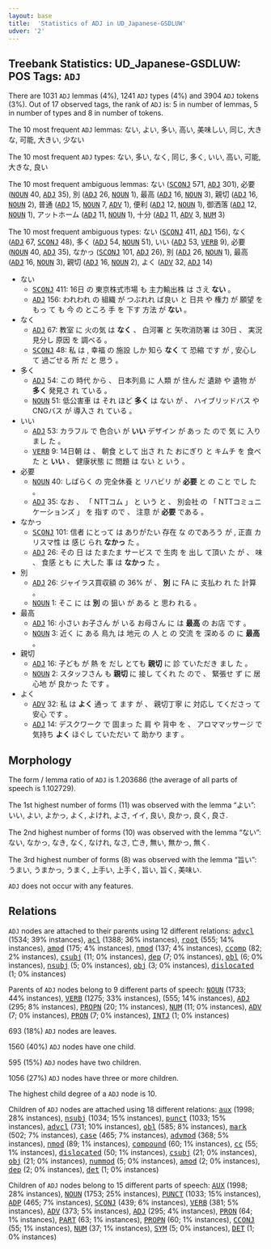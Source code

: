 ```yaml
---
layout: base
title:  'Statistics of ADJ in UD_Japanese-GSDLUW'
udver: '2'
---
```


## Treebank Statistics: UD_Japanese-GSDLUW: POS Tags: `ADJ`

There are 1031 `ADJ` lemmas (4%), 1241 `ADJ` types (4%) and 3904 `ADJ` tokens (3%).
Out of 17 observed tags, the rank of `ADJ` is: 5 in number of lemmas, 5 in number of types and 8 in number of tokens.

The 10 most frequent `ADJ` lemmas: ない, よい, 多い, 高い, 美味しい, 同じ, 大きな, 可能, 大きい, 少ない

The 10 most frequent `ADJ` types:  ない, 多い, なく, 同じ, 多く, いい, 高い, 可能, 大きな, 良い

The 10 most frequent ambiguous lemmas: ない (<tt><a href="ja_gsdluw-pos-SCONJ.html">SCONJ</a></tt> 571, <tt><a href="ja_gsdluw-pos-ADJ.html">ADJ</a></tt> 301), 必要 (<tt><a href="ja_gsdluw-pos-NOUN.html">NOUN</a></tt> 40, <tt><a href="ja_gsdluw-pos-ADJ.html">ADJ</a></tt> 35), 別 (<tt><a href="ja_gsdluw-pos-ADJ.html">ADJ</a></tt> 26, <tt><a href="ja_gsdluw-pos-NOUN.html">NOUN</a></tt> 1), 最高 (<tt><a href="ja_gsdluw-pos-ADJ.html">ADJ</a></tt> 16, <tt><a href="ja_gsdluw-pos-NOUN.html">NOUN</a></tt> 3), 親切 (<tt><a href="ja_gsdluw-pos-ADJ.html">ADJ</a></tt> 16, <tt><a href="ja_gsdluw-pos-NOUN.html">NOUN</a></tt> 2), 普通 (<tt><a href="ja_gsdluw-pos-ADJ.html">ADJ</a></tt> 15, <tt><a href="ja_gsdluw-pos-NOUN.html">NOUN</a></tt> 7, <tt><a href="ja_gsdluw-pos-ADV.html">ADV</a></tt> 1), 便利 (<tt><a href="ja_gsdluw-pos-ADJ.html">ADJ</a></tt> 12, <tt><a href="ja_gsdluw-pos-NOUN.html">NOUN</a></tt> 1), 御洒落 (<tt><a href="ja_gsdluw-pos-ADJ.html">ADJ</a></tt> 12, <tt><a href="ja_gsdluw-pos-NOUN.html">NOUN</a></tt> 1), アットホーム (<tt><a href="ja_gsdluw-pos-ADJ.html">ADJ</a></tt> 11, <tt><a href="ja_gsdluw-pos-NOUN.html">NOUN</a></tt> 1), 十分 (<tt><a href="ja_gsdluw-pos-ADJ.html">ADJ</a></tt> 11, <tt><a href="ja_gsdluw-pos-ADV.html">ADV</a></tt> 3, <tt><a href="ja_gsdluw-pos-NUM.html">NUM</a></tt> 3)

The 10 most frequent ambiguous types:  ない (<tt><a href="ja_gsdluw-pos-SCONJ.html">SCONJ</a></tt> 411, <tt><a href="ja_gsdluw-pos-ADJ.html">ADJ</a></tt> 156), なく (<tt><a href="ja_gsdluw-pos-ADJ.html">ADJ</a></tt> 67, <tt><a href="ja_gsdluw-pos-SCONJ.html">SCONJ</a></tt> 48), 多く (<tt><a href="ja_gsdluw-pos-ADJ.html">ADJ</a></tt> 54, <tt><a href="ja_gsdluw-pos-NOUN.html">NOUN</a></tt> 51), いい (<tt><a href="ja_gsdluw-pos-ADJ.html">ADJ</a></tt> 53, <tt><a href="ja_gsdluw-pos-VERB.html">VERB</a></tt> 9), 必要 (<tt><a href="ja_gsdluw-pos-NOUN.html">NOUN</a></tt> 40, <tt><a href="ja_gsdluw-pos-ADJ.html">ADJ</a></tt> 35), なかっ (<tt><a href="ja_gsdluw-pos-SCONJ.html">SCONJ</a></tt> 101, <tt><a href="ja_gsdluw-pos-ADJ.html">ADJ</a></tt> 26), 別 (<tt><a href="ja_gsdluw-pos-ADJ.html">ADJ</a></tt> 26, <tt><a href="ja_gsdluw-pos-NOUN.html">NOUN</a></tt> 1), 最高 (<tt><a href="ja_gsdluw-pos-ADJ.html">ADJ</a></tt> 16, <tt><a href="ja_gsdluw-pos-NOUN.html">NOUN</a></tt> 3), 親切 (<tt><a href="ja_gsdluw-pos-ADJ.html">ADJ</a></tt> 16, <tt><a href="ja_gsdluw-pos-NOUN.html">NOUN</a></tt> 2), よく (<tt><a href="ja_gsdluw-pos-ADV.html">ADV</a></tt> 32, <tt><a href="ja_gsdluw-pos-ADJ.html">ADJ</a></tt> 14)


* ない
  * <tt><a href="ja_gsdluw-pos-SCONJ.html">SCONJ</a></tt> 411: 16日 の 東京株式市場 も 主力輸出株 は さえ <b>ない</b> 。
  * <tt><a href="ja_gsdluw-pos-ADJ.html">ADJ</a></tt> 156: われわれ の 組織 が つぶれれ ば良い と 日共 や 権力 が 願望 を もっ て も 今 の ところ 手 を 下す 方法 が <b>ない</b> 。
* なく
  * <tt><a href="ja_gsdluw-pos-ADJ.html">ADJ</a></tt> 67: 教室 に 火の気 は <b>なく</b> 、 白河署 と 矢吹消防署 は 30日 、 実況見分し 原因 を 調べる 。
  * <tt><a href="ja_gsdluw-pos-SCONJ.html">SCONJ</a></tt> 48: 私 は , 幸福 の 施設 しか 知ら <b>なく</b> て 恐縮 です が , 安心し て 過ごせる 所 だ と 思う 。
* 多く
  * <tt><a href="ja_gsdluw-pos-ADJ.html">ADJ</a></tt> 54: この 時代 から 、 日本列島 に 人類 が 住ん だ 遺跡 や 遺物 が <b>多く</b> 発見さ れ ている 。
  * <tt><a href="ja_gsdluw-pos-NOUN.html">NOUN</a></tt> 51: 低公害車 は それ ほど <b>多く</b> は ない が 、 ハイブリッドバス や CNGバス が 導入さ れ ている 。
* いい
  * <tt><a href="ja_gsdluw-pos-ADJ.html">ADJ</a></tt> 53: カラフル で 色合い が <b>いい</b> デザイン が あっ た ので 気 に 入り まし た 。
  * <tt><a href="ja_gsdluw-pos-VERB.html">VERB</a></tt> 9: 14日朝 は 、 朝食 として 出さ れ た おにぎり と キムチ を 食べ た と <b>いい</b> 、 健康状態 に 問題 は ない と いう 。
* 必要
  * <tt><a href="ja_gsdluw-pos-NOUN.html">NOUN</a></tt> 40: しばらく の 完全休養 と リハビリ が <b>必要</b> と の こと でし た 。
  * <tt><a href="ja_gsdluw-pos-ADJ.html">ADJ</a></tt> 35: なお 、 「 NTTコム 」 と いう と 、 別会社 の 「 NTTコミュニケーションズ 」 を 指す ので 、 注意 が <b>必要</b> である 。
* なかっ
  * <tt><a href="ja_gsdluw-pos-SCONJ.html">SCONJ</a></tt> 101: 信者 にとって は ありがたい 存在 な のであろう が , 正直 カリスマ性 は 感じ られ <b>なかっ</b> た 。
  * <tt><a href="ja_gsdluw-pos-ADJ.html">ADJ</a></tt> 26: その 日 は たまたま サービス で 生肉 を 出し て頂い た が 、 味 、 食感 とも に 大した 事 は <b>なかっ</b> た 。
* 別
  * <tt><a href="ja_gsdluw-pos-ADJ.html">ADJ</a></tt> 26: ジャイラス買収額 の 36% が 、 <b>別</b> に FA に 支払わ れ た 計算 。
  * <tt><a href="ja_gsdluw-pos-NOUN.html">NOUN</a></tt> 1: そこ に は <b>別</b> の 狙い が ある と 思わ れる 。
* 最高
  * <tt><a href="ja_gsdluw-pos-ADJ.html">ADJ</a></tt> 16: 小さい お子さん が いる お母さん に は <b>最高</b> の お店 です 。
  * <tt><a href="ja_gsdluw-pos-NOUN.html">NOUN</a></tt> 3: 近く に ある 鳥九 は 地元 の 人 と の 交流 を 深める の に <b>最高</b> 。
* 親切
  * <tt><a href="ja_gsdluw-pos-ADJ.html">ADJ</a></tt> 16: 子ども が 熱 を だし とても <b>親切</b> に 診 ていただき まし た 。
  * <tt><a href="ja_gsdluw-pos-NOUN.html">NOUN</a></tt> 2: スタッフさん も <b>親切</b> に 接し てくれ た ので 、 緊張せ ず に 居心地 が 良かっ た です 。
* よく
  * <tt><a href="ja_gsdluw-pos-ADV.html">ADV</a></tt> 32: 私 は <b>よく</b> 通っ て ます が 、 親切丁寧 に 対応し てくださっ て 安心 です 。
  * <tt><a href="ja_gsdluw-pos-ADJ.html">ADJ</a></tt> 14: デスクワーク で 固まっ た 肩 や 背中 を 、 アロママッサージ で 気持ち <b>よく</b> ほぐし ていただい て 助かり ます 。

## Morphology

The form / lemma ratio of `ADJ` is 1.203686 (the average of all parts of speech is 1.102729).

The 1st highest number of forms (11) was observed with the lemma “よい”: いい, よい, よかっ, よく, よけれ, よさ, イイ, 良い, 良かっ, 良く, 良さ.

The 2nd highest number of forms (10) was observed with the lemma “ない”: ない, なかっ, なき, なく, なけれ, なさ, 亡き, 無い, 無かっ, 無く.

The 3rd highest number of forms (8) was observed with the lemma “旨い”: うまい, うまかっ, うまく, 上手い, 上手く, 旨い, 旨く, 美味い.

`ADJ` does not occur with any features.


## Relations

`ADJ` nodes are attached to their parents using 12 different relations: <tt><a href="ja_gsdluw-dep-advcl.html">advcl</a></tt> (1534; 39% instances), <tt><a href="ja_gsdluw-dep-acl.html">acl</a></tt> (1388; 36% instances), <tt><a href="ja_gsdluw-dep-root.html">root</a></tt> (555; 14% instances), <tt><a href="ja_gsdluw-dep-amod.html">amod</a></tt> (175; 4% instances), <tt><a href="ja_gsdluw-dep-nmod.html">nmod</a></tt> (137; 4% instances), <tt><a href="ja_gsdluw-dep-ccomp.html">ccomp</a></tt> (82; 2% instances), <tt><a href="ja_gsdluw-dep-csubj.html">csubj</a></tt> (11; 0% instances), <tt><a href="ja_gsdluw-dep-dep.html">dep</a></tt> (7; 0% instances), <tt><a href="ja_gsdluw-dep-obl.html">obl</a></tt> (6; 0% instances), <tt><a href="ja_gsdluw-dep-nsubj.html">nsubj</a></tt> (5; 0% instances), <tt><a href="ja_gsdluw-dep-obj.html">obj</a></tt> (3; 0% instances), <tt><a href="ja_gsdluw-dep-dislocated.html">dislocated</a></tt> (1; 0% instances)

Parents of `ADJ` nodes belong to 9 different parts of speech: <tt><a href="ja_gsdluw-pos-NOUN.html">NOUN</a></tt> (1733; 44% instances), <tt><a href="ja_gsdluw-pos-VERB.html">VERB</a></tt> (1275; 33% instances),  (555; 14% instances), <tt><a href="ja_gsdluw-pos-ADJ.html">ADJ</a></tt> (295; 8% instances), <tt><a href="ja_gsdluw-pos-PROPN.html">PROPN</a></tt> (20; 1% instances), <tt><a href="ja_gsdluw-pos-NUM.html">NUM</a></tt> (11; 0% instances), <tt><a href="ja_gsdluw-pos-ADV.html">ADV</a></tt> (7; 0% instances), <tt><a href="ja_gsdluw-pos-PRON.html">PRON</a></tt> (7; 0% instances), <tt><a href="ja_gsdluw-pos-INTJ.html">INTJ</a></tt> (1; 0% instances)

693 (18%) `ADJ` nodes are leaves.

1560 (40%) `ADJ` nodes have one child.

595 (15%) `ADJ` nodes have two children.

1056 (27%) `ADJ` nodes have three or more children.

The highest child degree of a `ADJ` node is 10.

Children of `ADJ` nodes are attached using 18 different relations: <tt><a href="ja_gsdluw-dep-aux.html">aux</a></tt> (1998; 28% instances), <tt><a href="ja_gsdluw-dep-nsubj.html">nsubj</a></tt> (1034; 15% instances), <tt><a href="ja_gsdluw-dep-punct.html">punct</a></tt> (1033; 15% instances), <tt><a href="ja_gsdluw-dep-advcl.html">advcl</a></tt> (731; 10% instances), <tt><a href="ja_gsdluw-dep-obl.html">obl</a></tt> (585; 8% instances), <tt><a href="ja_gsdluw-dep-mark.html">mark</a></tt> (502; 7% instances), <tt><a href="ja_gsdluw-dep-case.html">case</a></tt> (465; 7% instances), <tt><a href="ja_gsdluw-dep-advmod.html">advmod</a></tt> (368; 5% instances), <tt><a href="ja_gsdluw-dep-nmod.html">nmod</a></tt> (89; 1% instances), <tt><a href="ja_gsdluw-dep-compound.html">compound</a></tt> (60; 1% instances), <tt><a href="ja_gsdluw-dep-cc.html">cc</a></tt> (55; 1% instances), <tt><a href="ja_gsdluw-dep-dislocated.html">dislocated</a></tt> (50; 1% instances), <tt><a href="ja_gsdluw-dep-csubj.html">csubj</a></tt> (21; 0% instances), <tt><a href="ja_gsdluw-dep-obj.html">obj</a></tt> (21; 0% instances), <tt><a href="ja_gsdluw-dep-nummod.html">nummod</a></tt> (5; 0% instances), <tt><a href="ja_gsdluw-dep-amod.html">amod</a></tt> (2; 0% instances), <tt><a href="ja_gsdluw-dep-dep.html">dep</a></tt> (2; 0% instances), <tt><a href="ja_gsdluw-dep-det.html">det</a></tt> (1; 0% instances)

Children of `ADJ` nodes belong to 15 different parts of speech: <tt><a href="ja_gsdluw-pos-AUX.html">AUX</a></tt> (1998; 28% instances), <tt><a href="ja_gsdluw-pos-NOUN.html">NOUN</a></tt> (1753; 25% instances), <tt><a href="ja_gsdluw-pos-PUNCT.html">PUNCT</a></tt> (1033; 15% instances), <tt><a href="ja_gsdluw-pos-ADP.html">ADP</a></tt> (465; 7% instances), <tt><a href="ja_gsdluw-pos-SCONJ.html">SCONJ</a></tt> (439; 6% instances), <tt><a href="ja_gsdluw-pos-VERB.html">VERB</a></tt> (381; 5% instances), <tt><a href="ja_gsdluw-pos-ADV.html">ADV</a></tt> (373; 5% instances), <tt><a href="ja_gsdluw-pos-ADJ.html">ADJ</a></tt> (295; 4% instances), <tt><a href="ja_gsdluw-pos-PRON.html">PRON</a></tt> (64; 1% instances), <tt><a href="ja_gsdluw-pos-PART.html">PART</a></tt> (63; 1% instances), <tt><a href="ja_gsdluw-pos-PROPN.html">PROPN</a></tt> (60; 1% instances), <tt><a href="ja_gsdluw-pos-CCONJ.html">CCONJ</a></tt> (55; 1% instances), <tt><a href="ja_gsdluw-pos-NUM.html">NUM</a></tt> (37; 1% instances), <tt><a href="ja_gsdluw-pos-SYM.html">SYM</a></tt> (5; 0% instances), <tt><a href="ja_gsdluw-pos-DET.html">DET</a></tt> (1; 0% instances)

